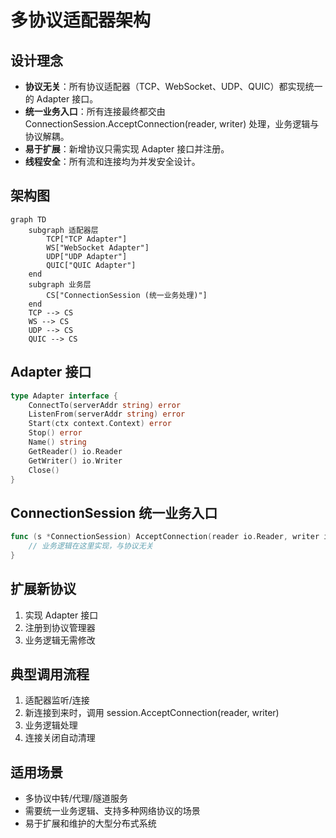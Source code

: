 # 多协议适配器架构

## 设计理念

- **协议无关**：所有协议适配器（TCP、WebSocket、UDP、QUIC）都实现统一的 Adapter 接口。
- **统一业务入口**：所有连接最终都交由 ConnectionSession.AcceptConnection(reader, writer) 处理，业务逻辑与协议解耦。
- **易于扩展**：新增协议只需实现 Adapter 接口并注册。
- **线程安全**：所有流和连接均为并发安全设计。

## 架构图

```mermaid
graph TD
    subgraph 适配器层
        TCP["TCP Adapter"]
        WS["WebSocket Adapter"]
        UDP["UDP Adapter"]
        QUIC["QUIC Adapter"]
    end
    subgraph 业务层
        CS["ConnectionSession (统一业务处理)"]
    end
    TCP --> CS
    WS --> CS
    UDP --> CS
    QUIC --> CS
```

## Adapter 接口

```go
type Adapter interface {
    ConnectTo(serverAddr string) error
    ListenFrom(serverAddr string) error
    Start(ctx context.Context) error
    Stop() error
    Name() string
    GetReader() io.Reader
    GetWriter() io.Writer
    Close()
}
```

## ConnectionSession 统一业务入口

```go
func (s *ConnectionSession) AcceptConnection(reader io.Reader, writer io.Writer) {
    // 业务逻辑在这里实现，与协议无关
}
```

## 扩展新协议

1. 实现 Adapter 接口
2. 注册到协议管理器
3. 业务逻辑无需修改

## 典型调用流程

1. 适配器监听/连接
2. 新连接到来时，调用 session.AcceptConnection(reader, writer)
3. 业务逻辑处理
4. 连接关闭自动清理

## 适用场景
- 多协议中转/代理/隧道服务
- 需要统一业务逻辑、支持多种网络协议的场景
- 易于扩展和维护的大型分布式系统 
